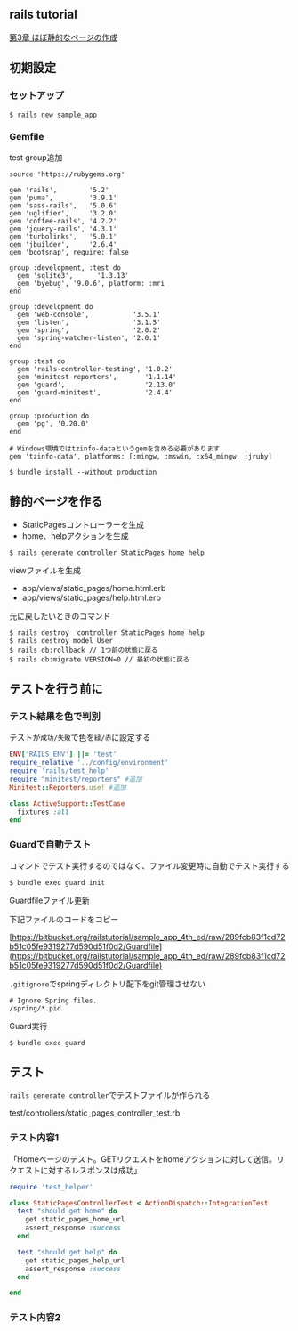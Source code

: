 ## rails tutorial

[第3章 ほぼ静的なページの作成](https://railstutorial.jp/chapters/static_pages?version=5.1#cha-static_pages)

## 初期設定

### セットアップ

```terminal
$ rails new sample_app
```

### Gemfile

test group追加

```
source 'https://rubygems.org'

gem 'rails',        '5.2'
gem 'puma',         '3.9.1'
gem 'sass-rails',   '5.0.6'
gem 'uglifier',     '3.2.0'
gem 'coffee-rails', '4.2.2'
gem 'jquery-rails', '4.3.1'
gem 'turbolinks',   '5.0.1'
gem 'jbuilder',     '2.6.4'
gem 'bootsnap', require: false

group :development, :test do
  gem 'sqlite3',      '1.3.13'
  gem 'byebug', '9.0.6', platform: :mri
end

group :development do
  gem 'web-console',           '3.5.1'
  gem 'listen',                '3.1.5'
  gem 'spring',                '2.0.2'
  gem 'spring-watcher-listen', '2.0.1'
end

group :test do
  gem 'rails-controller-testing', '1.0.2'
  gem 'minitest-reporters',       '1.1.14'
  gem 'guard',                    '2.13.0'
  gem 'guard-minitest',           '2.4.4'
end

group :production do
  gem 'pg', '0.20.0'
end

# Windows環境ではtzinfo-dataというgemを含める必要があります
gem 'tzinfo-data', platforms: [:mingw, :mswin, :x64_mingw, :jruby]
```

```terminal
$ bundle install --without production
```

## 静的ページを作る

 - StaticPagesコントローラーを生成
 - home、helpアクションを生成

```terminal
$ rails generate controller StaticPages home help
```

viewファイルを生成

 - app/views/static_pages/home.html.erb
 - app/views/static_pages/help.html.erb

元に戻したいときのコマンド

```terminal
$ rails destroy  controller StaticPages home help
$ rails destroy model User
$ rails db:rollback // 1つ前の状態に戻る
$ rails db:migrate VERSION=0 // 最初の状態に戻る
```

## テストを行う前に

### テスト結果を色で判別

テストが```成功/失敗```で色を```緑/赤```に設定する

```ruby
ENV['RAILS_ENV'] ||= 'test'
require_relative '../config/environment'
require 'rails/test_help'
require "minitest/reporters" #追加
Minitest::Reporters.use! #追加

class ActiveSupport::TestCase
  fixtures :all
end
```

### Guardで自動テスト

コマンドでテスト実行するのではなく、ファイル変更時に自動でテスト実行する

```terminal
$ bundle exec guard init
```

Guardfileファイル更新

下記ファイルのコードをコピー

[https://bitbucket.org/railstutorial/sample_app_4th_ed/raw/289fcb83f1cd72b51c05fe9319277d590d51f0d2/Guardfile](https://bitbucket.org/railstutorial/sample_app_4th_ed/raw/289fcb83f1cd72b51c05fe9319277d590d51f0d2/Guardfile)

```.gitignore```でspringディレクトリ配下をgit管理させない

```
# Ignore Spring files.
/spring/*.pid
```

Guard実行

```terminal
$ bundle exec guard
```

## テスト

```rails generate controller```でテストファイルが作られる

test/controllers/static_pages_controller_test.rb

### テスト内容1

「Homeページのテスト。GETリクエストをhomeアクションに対して送信。リクエストに対するレスポンスは成功」

```ruby
require 'test_helper'

class StaticPagesControllerTest < ActionDispatch::IntegrationTest
  test "should get home" do
    get static_pages_home_url
    assert_response :success
  end

  test "should get help" do
    get static_pages_help_url
    assert_response :success
  end

end
```

### テスト内容2

<title>タグ内に「Home | Ruby on Rails Tutorial Sample App」という文字列があるかどうかをチェック

```ruby
assert_select "title", "Home | Ruby on Rails Tutorial Sample App"
```

### テスト内容3

root_urlが正しいかのテスト

```ruby
test "should get root" do
  get root_url
  assert_response :success
end
```

### テスト実行

```terminal
$ rails test
```

テスト成功の場合

```terminal
2 runs, 2 assertions, 0 failures, 0 errors, 0 skips
```

### setupメソッド

各テストが実行される直前で実行されるメソッド
共通の文字列を変数にする

```ruby
class StaticPagesControllerTest < ActionDispatch::IntegrationTest
  def setup
    @base_title = "Ruby on Rails Tutorial Sample App"
  end

  test "should get home" do
    get static_pages_home_url
    assert_response :success
    assert_select "title", "Home | #{@base_title}"
  end

  test "should get help" do
    get static_pages_help_url
    assert_response :success
    assert_select "title", "Help | #{@base_title}"
  end

  test "should get about" do
    get static_pages_about_url
    assert_response :success
    assert_select "title", "About | #{@base_title}"
  end

end
```

## 埋め込みRuby

### provideメソッド

```ruby
<% provide(:title, "Home") %>
<title><%= yield(:title) %> | Ruby on Rails Tutorial Sample App</title>
```

### layoutファイルで管理

app/views/layouts/application.html.erb

```<%= yield %>```は各viewファイルの記述が読み込まれる

```ruby
<!DOCTYPE html>
<html>
  <head>
    <title><%= yield(:title) %> | Ruby on Rails Tutorial Sample App</title>
  </head>
  <body>
    <%= yield %>
  </body>
</html>
```

app/views/static_pages/home.html.erb

```
<% provide(:title, "Home") %>
<h1>Sample App</h1>
<p>
  This is the home page for the
  <a href="https://railstutorial.jp/">Ruby on Rails Tutorial</a>
  sample application.
</p>
```


## 短縮形

|完全なコマンド|短縮形|
|---|---|
|$ rails server|$ rails s|
|$ rails console|$ rails c|
|$ rails generate|$ rails g|
|$ rails test|$ rails t|
|$ bundle install|$ bundle|
